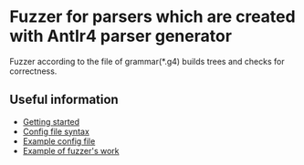 # Fuzzer for parsers which are created with Antlr4 parser generator 

Fuzzer according to the file of grammar(*.g4) builds trees and checks for correctness.

## Useful information
* [Getting started](https://github.com/PrVrSs/AntlrGrammarFuzzer/tree/master/docs/getting_started.md)
* [Config file syntax](https://github.com/PrVrSs/AntlrGrammarFuzzer/tree/master/docs/config_file_syntax.md)
* [Example config file](https://github.com/PrVrSs/AntlrGrammarFuzzer/tree/master/docs/example_config_file.md)
* [Example of fuzzer's work](https://github.com/PrVrSs/AntlrGrammarFuzzer/tree/master/docs/examples.md)




